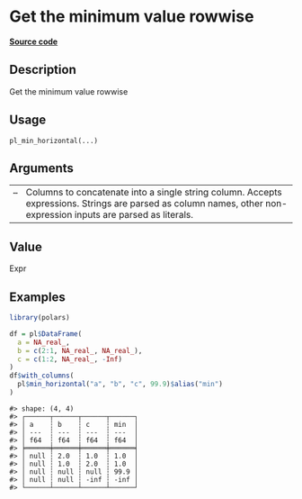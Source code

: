 
# Get the minimum value rowwise

[**Source code**](https://github.com/pola-rs/r-polars/tree/main/R/functions__lazy.R#L907)

## Description

Get the minimum value rowwise

## Usage

<pre><code class='language-R'>pl_min_horizontal(...)
</code></pre>

## Arguments

<table>
<tr>
<td style="white-space: nowrap; font-family: monospace; vertical-align: top">
<code id="pl_min_horizontal_:_...">…</code>
</td>
<td>
Columns to concatenate into a single string column. Accepts expressions.
Strings are parsed as column names, other non-expression inputs are
parsed as literals.
</td>
</tr>
</table>

## Value

Expr

## Examples

``` r
library(polars)

df = pl$DataFrame(
  a = NA_real_,
  b = c(2:1, NA_real_, NA_real_),
  c = c(1:2, NA_real_, -Inf)
)
df$with_columns(
  pl$min_horizontal("a", "b", "c", 99.9)$alias("min")
)
```

    #> shape: (4, 4)
    #> ┌──────┬──────┬──────┬──────┐
    #> │ a    ┆ b    ┆ c    ┆ min  │
    #> │ ---  ┆ ---  ┆ ---  ┆ ---  │
    #> │ f64  ┆ f64  ┆ f64  ┆ f64  │
    #> ╞══════╪══════╪══════╪══════╡
    #> │ null ┆ 2.0  ┆ 1.0  ┆ 1.0  │
    #> │ null ┆ 1.0  ┆ 2.0  ┆ 1.0  │
    #> │ null ┆ null ┆ null ┆ 99.9 │
    #> │ null ┆ null ┆ -inf ┆ -inf │
    #> └──────┴──────┴──────┴──────┘
